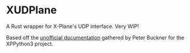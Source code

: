 # XUDPlane

A Rust wrapper for X-Plane's UDP interface. Very WIP!

Based off the [unofficial documentation](https://xppython3.readthedocs.io/en/latest/development/udp/index.html) gathered by Peter Buckner for the XPPython3 project.
